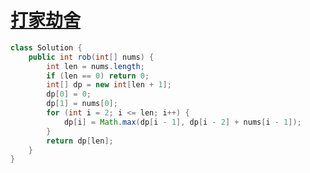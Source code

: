 # [打家劫舍](https://leetcode-cn.com/problems/house-robber)

```java
class Solution {
    public int rob(int[] nums) {
        int len = nums.length;
        if (len == 0) return 0;
        int[] dp = new int[len + 1];
        dp[0] = 0;
        dp[1] = nums[0];
        for (int i = 2; i <= len; i++) {
            dp[i] = Math.max(dp[i - 1], dp[i - 2] + nums[i - 1]);
        }
        return dp[len];
    }
}
```

